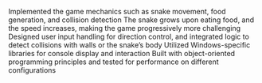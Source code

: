 Implemented the game mechanics such as snake movement, food generation, and collision detection
The snake grows upon eating food, and the speed increases, making the game progressively more challenging
Designed user input handling for direction control, and integrated logic to detect collisions with walls or the snake’s body
Utilized Windows-specific libraries for console display and interaction
Built with object-oriented programming principles and tested for performance on different configurations
